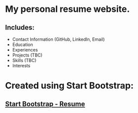 # My personal resume website.
## Includes:
- Contact Information (GitHub, LinkedIn, Email)
- Education
- Experiences
- Projects (TBC)
- Skills (TBC)
- Interests

# Created using Start Bootstrap: 
## [Start Bootstrap - Resume](https://startbootstrap.com/)
